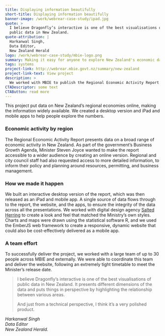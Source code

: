 ```yaml
---
title: Displaying information beautifully
short-title: Displaying information beautifully
banner-image: /work/webrear-case-study/ipad.jpg
quote: >
  I believe Dragonfly’s interactive is one of the best visualisations of
  public data in New Zealand.
quote-attribution: |
  Harkanwal Singh,
  Data Editor,
  New Zealand Herald
logo: /work/webrear-case-study/mbie-logo.png
summary: Making it easy for anyone to explore New Zealand's economic data
tags: systems
project-link: http://webrear.mbie.govt.nz/summary/new-zealand
project-link-text: View project
description: >
  We worked with MBIE to publish the Regional Economic Activity Report online for the first time. A desktop version and iPad and mobile apps were produced.
CTADescriptor: some text
CTAButton: read more
---
```


This project put data on New Zealand’s regional economies online, making the
information widely available. We created a desktop version and iPad and mobile
apps to help people explore the numbers.

<!--more-->

### Economic activity by region
The Regional Economic Activity Report presents data on a broad range of
economic activity in New Zealand. As part of the government’s Business Growth Agenda,
Minister Steven Joyce
wanted to make the report accessible to a wider audience by creating an
online version.  Regional and city council staff had also requested access to more detailed
information,
to inform their policy and planning around resources, permitting, and business management.

### How we made it happen  
We built an interactive desktop version of the report, which was
then released as an iPad and mobile app. A single source of data flows through to the report,
the website, and the apps, to ensure the integrity of the data across all the
presentations. We worked with digital design agency [Salted Herring](http://www.saltedherring.com) to create a look and feel that
matched the Ministry’s own styles. Charts and maps were drawn using the statistical software R, and we used the EmberJS
web framework to create a responsive, dynamic website that could also be cost-effectively delivered as a
mobile app.

### A team effort

To successfully deliver the project, we worked with a large team of up to 30 people across MBIE and
externally. We were able to coordinate this team and deliver the website, following an
extremely tight timetable to meet
the Minister’s release date.


> I believe Dragonfly’s interactive is one of the best visualisations of
> public data in New Zealand.
> It presents different dimensions of the data and puts things in perspective by
> highlighting the relationship between various areas.
>
> And just from a technical perspective, I think it’s a very polished product.

<cite>Harkanwal Singh<br />
Data Editor<br />
New Zealand Herald.</cite>

